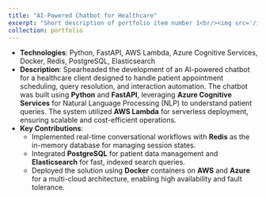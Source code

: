 ```yaml
---
title: "AI-Powered Chatbot for Healthcare"
excerpt: "Short description of portfolio item number 1<br/><img src='/images/chatbot.png'>"
collection: portfolio
---
```


- **Technologies**: Python, FastAPI, AWS Lambda, Azure Cognitive Services, Docker, Redis, PostgreSQL, Elasticsearch
- **Description**: Spearheaded the development of an AI-powered chatbot for a healthcare client designed to handle patient appointment scheduling, query resolution, and interaction automation. The chatbot was built using **Python** and **FastAPI**, leveraging **Azure Cognitive Services** for Natural Language Processing (NLP) to understand patient queries. The system utilized **AWS Lambda** for serverless deployment, ensuring scalable and cost-efficient operations.
- **Key Contributions**:
  - Implemented real-time conversational workflows with **Redis** as the in-memory database for managing session states.
  - Integrated **PostgreSQL** for patient data management and **Elasticsearch** for fast, indexed search queries.
  - Deployed the solution using **Docker** containers on **AWS** and **Azure** for a multi-cloud architecture, enabling high availability and fault tolerance.
